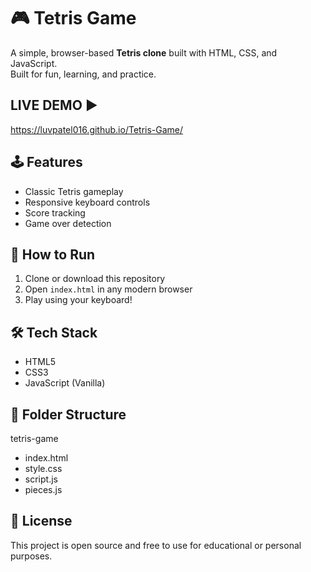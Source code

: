 # 🎮 Tetris Game

A simple, browser-based **Tetris clone** built with HTML, CSS, and JavaScript.  
Built for fun, learning, and practice.

## LIVE DEMO ▶️
https://luvpatel016.github.io/Tetris-Game/

## 🕹️ Features

- Classic Tetris gameplay
- Responsive keyboard controls
- Score tracking
- Game over detection

## 🚀 How to Run

1. Clone or download this repository
2. Open `index.html` in any modern browser
3. Play using your keyboard!


## 🛠️ Tech Stack

- HTML5
- CSS3
- JavaScript (Vanilla)

## 📁 Folder Structure

tetris-game
-  index.html
-  style.css
-  script.js
-  pieces.js

## 📄 License

This project is open source and free to use for educational or personal purposes.
